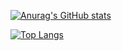 [![Anurag's GitHub stats](https://github-readme-stats.vercel.app/api?username=acodegod)](https://github.com/acodegod)


[![Top Langs](https://github-readme-stats.vercel.app/api/top-langs/?username=acodegod)](https://github.com/acodegod)

